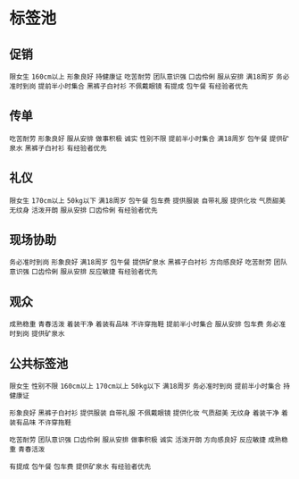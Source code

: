 # 标签池

## 促销

`限女生` `160cm以上` `形象良好` `持健康证` `吃苦耐劳` `团队意识强` `口齿伶俐` `服从安排` `满18周岁` `务必准时到岗` `提前半小时集合` `黑裤子白衬衫` `不佩戴眼镜` `有提成` `包午餐` `有经验者优先`

## 传单

`吃苦耐劳` `形象良好` `服从安排` `做事积极` `诚实` `性别不限` `提前半小时集合` `满18周岁` `包午餐` `提供矿泉水` `黑裤子白衬衫` `有经验者优先`

## 礼仪

`限女生` `170cm以上` `50kg以下` `满18周岁` `包午餐` `包车费` `提供服装` `自带礼服` `提供化妆` `气质甜美` `无纹身` `活泼开朗` `服从安排` `口齿伶俐` `有经验者优先`

## 现场协助

`务必准时到岗` `形象良好` `满18周岁` `包午餐` `提供矿泉水` `黑裤子白衬衫` `方向感良好` `吃苦耐劳` `团队意识强` `口齿伶俐` `服从安排` `反应敏捷` `有经验者优先`

## 观众

`成熟稳重` `青春活泼` `着装干净` `着装有品味` `不许穿拖鞋` `提前半小时集合` `服从安排` `包车费` `务必准时到岗` `提供矿泉水`

## 公共标签池

 `限女生` `性别不限` `160cm以上` `170cm以上` `50kg以下` `满18周岁`  `务必准时到岗` `提前半小时集合` `持健康证` 
 
 `形象良好` `黑裤子白衬衫` `提供服装` `自带礼服` `不佩戴眼镜` `提供化妆` `气质甜美` `无纹身` `着装干净` `着装有品味` `不许穿拖鞋` 
 
 `吃苦耐劳` `团队意识强` `口齿伶俐` `服从安排` `做事积极` `诚实` `活泼开朗` `方向感良好` `反应敏捷` `成熟稳重` `青春活泼` 
 
 `有提成` `包午餐` `包车费` `提供矿泉水` `有经验者优先`

